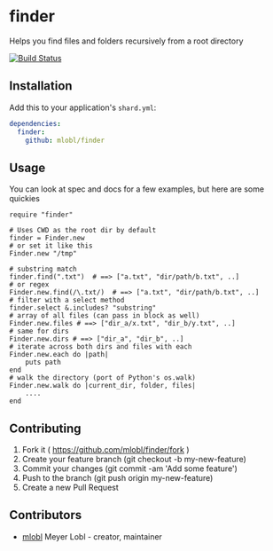 # finder

Helps you find files and folders recursively from a root directory

[![Build Status](https://travis-ci.org/mlobl/finder.svg?branch=master)](https://travis-ci.org/mlobl/finder)

## Installation

Add this to your application's `shard.yml`:

```yaml
dependencies:
  finder:
    github: mlobl/finder
```

## Usage
You can look at spec and docs for a few examples, but here are some quickies
```crystal
require "finder"

# Uses CWD as the root dir by default
finder = Finder.new
# or set it like this
Finder.new "/tmp"

# substring match
finder.find(".txt")  # ==> ["a.txt", "dir/path/b.txt", ..]
# or regex
Finder.new.find(/\.txt/)  # ==> ["a.txt", "dir/path/b.txt", ..]
# filter with a select method
finder.select &.includes? "substring"
# array of all files (can pass in block as well)
Finder.new.files # ==> ["dir_a/x.txt", "dir_b/y.txt", ..]
# same for dirs
Finder.new.dirs # ==> ["dir_a", "dir_b", ..]
# iterate across both dirs and files with each
Finder.new.each do |path|
    puts path
end
# walk the directory (port of Python's os.walk)
Finder.new.walk do |current_dir, folder, files|
    ....
end
```

## Contributing

1. Fork it ( https://github.com/mlobl/finder/fork )
2. Create your feature branch (git checkout -b my-new-feature)
3. Commit your changes (git commit -am 'Add some feature')
4. Push to the branch (git push origin my-new-feature)
5. Create a new Pull Request

## Contributors

- [mlobl](https://github.com/mlobl) Meyer Lobl - creator, maintainer
